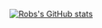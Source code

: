 <!--
**robertgodfrey/robertgodfrey** is a ✨ _special_ ✨ repository because its `README.md` (this file) appears on your GitHub profile.

Here are some ideas to get you started:

- 🔭 I’m currently working on ...
- 🌱 I’m currently learning ...
- 👯 I’m looking to collaborate on ...
- 🤔 I’m looking for help with ...
- 💬 Ask me about ...
- 📫 How to reach me: ...
- 😄 Pronouns: ...
- ⚡ Fun fact: ...
-->
[![Robs's GitHub stats](https://github-readme-stats.vercel.app/api?username=robertgodfrey&count_private=true&show_icons=true&theme=gotham)]([https://github.com/anuraghazra/github-readme-stats](https://github-readme-stats.vercel.app/api?username=robertgodfrey&count_private=true&show_icons=true&theme=gotham))

